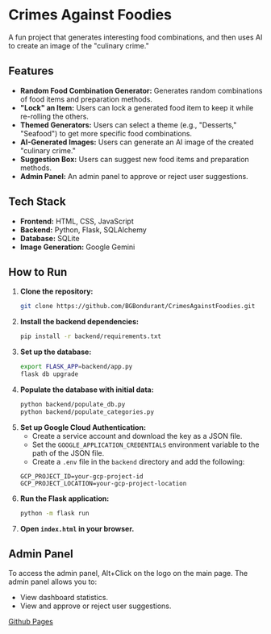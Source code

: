 # Crimes Against Foodies

A fun project that generates interesting food combinations, and then uses AI to create an image of the "culinary crime."

## Features

*   **Random Food Combination Generator:** Generates random combinations of food items and preparation methods.
*   **"Lock" an Item:** Users can lock a generated food item to keep it while re-rolling the others.
*   **Themed Generators:** Users can select a theme (e.g., "Desserts," "Seafood") to get more specific food combinations.
*   **AI-Generated Images:** Users can generate an AI image of the created "culinary crime."
*   **Suggestion Box:** Users can suggest new food items and preparation methods.
*   **Admin Panel:** An admin panel to approve or reject user suggestions.

## Tech Stack

*   **Frontend:** HTML, CSS, JavaScript
*   **Backend:** Python, Flask, SQLAlchemy
*   **Database:** SQLite
*   **Image Generation:** Google Gemini

## How to Run

1.  **Clone the repository:**
    ```bash
    git clone https://github.com/BGBondurant/CrimesAgainstFoodies.git
    ```
2.  **Install the backend dependencies:**
    ```bash
    pip install -r backend/requirements.txt
    ```
3.  **Set up the database:**
    ```bash
    export FLASK_APP=backend/app.py
    flask db upgrade
    ```
4.  **Populate the database with initial data:**
    ```bash
    python backend/populate_db.py
    python backend/populate_categories.py
    ```
5.  **Set up Google Cloud Authentication:**
    - Create a service account and download the key as a JSON file.
    - Set the `GOOGLE_APPLICATION_CREDENTIALS` environment variable to the path of the JSON file.
    - Create a `.env` file in the `backend` directory and add the following:
    ```
    GCP_PROJECT_ID=your-gcp-project-id
    GCP_PROJECT_LOCATION=your-gcp-project-location
    ```
6.  **Run the Flask application:**
    ```bash
    python -m flask run
    ```
7.  **Open `index.html` in your browser.**

## Admin Panel

To access the admin panel, Alt+Click on the logo on the main page. The admin panel allows you to:

*   View dashboard statistics.
*   View and approve or reject user suggestions.

[Github Pages](https://bossarant.github.io/CrimesAgainstFoodies/)

